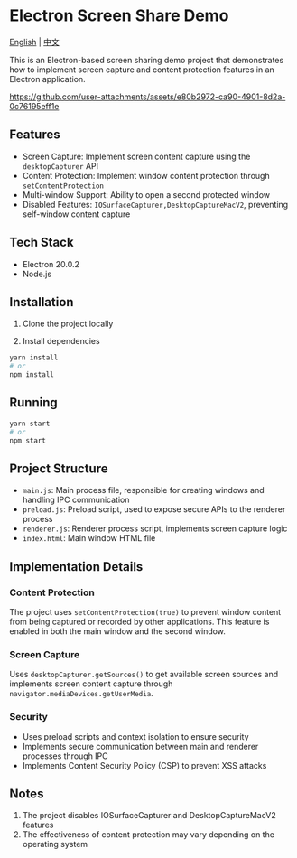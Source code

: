 # Electron Screen Share Demo

[English](README.md) | [中文](README.cn.md)

This is an Electron-based screen sharing demo project that demonstrates how to implement screen capture and content protection features in an Electron application.

https://github.com/user-attachments/assets/e80b2972-ca90-4901-8d2a-0c76195eff1e

## Features

- Screen Capture: Implement screen content capture using the `desktopCapturer` API
- Content Protection: Implement window content protection through `setContentProtection`
- Multi-window Support: Ability to open a second protected window
- Disabled Features: `IOSurfaceCapturer,DesktopCaptureMacV2`, preventing self-window content capture

## Tech Stack

- Electron 20.0.2
- Node.js

## Installation

1. Clone the project locally

2. Install dependencies
```bash
yarn install
# or
npm install
```

## Running

```bash
yarn start
# or
npm start
```

## Project Structure

- `main.js`: Main process file, responsible for creating windows and handling IPC communication
- `preload.js`: Preload script, used to expose secure APIs to the renderer process
- `renderer.js`: Renderer process script, implements screen capture logic
- `index.html`: Main window HTML file

## Implementation Details

### Content Protection

The project uses `setContentProtection(true)` to prevent window content from being captured or recorded by other applications. This feature is enabled in both the main window and the second window.

### Screen Capture

Uses `desktopCapturer.getSources()` to get available screen sources and implements screen content capture through `navigator.mediaDevices.getUserMedia`.

### Security

- Uses preload scripts and context isolation to ensure security
- Implements secure communication between main and renderer processes through IPC
- Implements Content Security Policy (CSP) to prevent XSS attacks

## Notes

1. The project disables IOSurfaceCapturer and DesktopCaptureMacV2 features
2. The effectiveness of content protection may vary depending on the operating system
